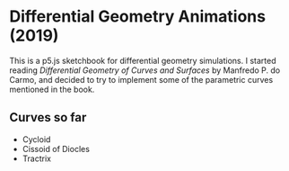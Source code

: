 # Differential Geometry Animations (2019)

This is a p5.js sketchbook for differential geometry simulations.
I started reading *Differential Geometry of Curves and Surfaces*
by Manfredo P. do Carmo, and decided to try to implement some of
the parametric curves mentioned in the book.

## Curves so far

* Cycloid
* Cissoid of Diocles
* Tractrix
